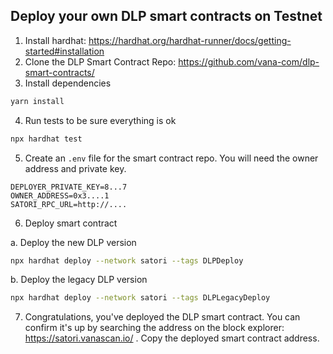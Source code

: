 ## Deploy your own DLP smart contracts on Testnet


1. Install hardhat: https://hardhat.org/hardhat-runner/docs/getting-started#installation
2. Clone the DLP Smart Contract Repo: https://github.com/vana-com/dlp-smart-contracts/
3. Install dependencies

```bash
yarn install
```

4. Run tests to be sure everything is ok
```bash
npx hardhat test
```

5. Create an `.env` file for the smart contract repo. You will need the owner address and private key. 

```
DEPLOYER_PRIVATE_KEY=8...7
OWNER_ADDRESS=0x3....1
SATORI_RPC_URL=http://....
```
6. Deploy smart contract

a. Deploy the new DLP version
```bash
npx hardhat deploy --network satori --tags DLPDeploy
```

b. Deploy the legacy DLP version
```bash
npx hardhat deploy --network satori --tags DLPLegacyDeploy
```

7. Congratulations, you've deployed the DLP smart contract. You can confirm it's up by searching the address on the block explorer: https://satori.vanascan.io/ . Copy the deployed smart contract address. 
